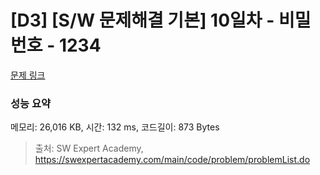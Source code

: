 # [D3] [S/W 문제해결 기본] 10일차 - 비밀번호 - 1234 

[문제 링크](https://swexpertacademy.com/main/code/problem/problemDetail.do?contestProbId=AV14_DEKAJcCFAYD) 

### 성능 요약

메모리: 26,016 KB, 시간: 132 ms, 코드길이: 873 Bytes



> 출처: SW Expert Academy, https://swexpertacademy.com/main/code/problem/problemList.do